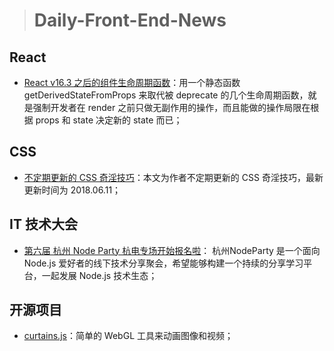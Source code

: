 
> # Daily-Front-End-News

## React

- [React v16.3 之后的组件生命周期函数](https://zhuanlan.zhihu.com/p/38030418)：用一个静态函数 getDerivedStateFromProps 来取代被 deprecate 的几个生命周期函数，就是强制开发者在 render 之前只做无副作用的操作，而且能做的操作局限在根据 props 和 state 决定新的 state 而已；

## CSS

- [不定期更新的 CSS 奇淫技巧](https://juejin.im/post/5b12ae3de51d4506d73f0bb4)：本文为作者不定期更新的 CSS 奇淫技巧，最新更新时间为 2018.06.11；

## IT 技术大会

- [第六届 杭州 Node Party 杭电专场开始报名啦](https://cnodejs.org/topic/5b1fde425cd02be6409013fa)：
杭州NodeParty 是一个面向 Node.js 爱好者的线下技术分享聚会，希望能够构建一个持续的分享学习平台，一起发展 Node.js 技术生态；

## 开源项目

- [curtains.js](https://www.martin-laxenaire.fr/libs/curtainsjs/index.html)：简单的 WebGL 工具来动画图像和视频；